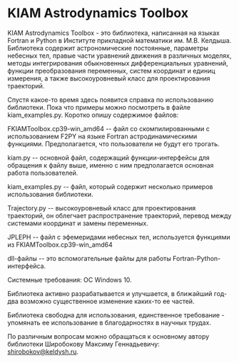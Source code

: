 # KIAM Astrodynamics Toolbox

KIAM Astrodynamics Toolbox - это библиотека, написанная на языках Fortran и Python в Институте прикладной математики им. М.В. Келдыша.
Библиотека содержит астрономические постоянные, параметры небесных тел, правые части уравнений движения в различных моделях, методы интегрирования обыкновенных дифференциальных уравнений, функции преобразования переменных, систем координат и единиц измерения, а также высокоуровневый класс для проектирования траекторий.

Спустя какое-то время здесь появится справка по использованию библиотеки. Пока что примеры можно посмотреть в файле kiam_examples.py.
Коротко опишу содержимое файлов:

FKIAMToolbox.cp39-win_amd64 -- файл со скомпилированными с использованием F2PY на языке Fortran астродинамическими функциями. Предполагается, что пользователи не будут его трогать.

kiam.py -- основной файл, содержащий функции-интерфейсы для обращения к файлу выше, именно с ним предполагается основная работа пользователей.

kiam_examples.py -- файл, который содержит несколько примеров использования библиотеки.

Trajectory.py -- высокоуровневый класс для проектирования траекторий, он облегчает распространение траекторий, перевод между системами координат и замены переменных.

JPLEPH -- файл с эфемеридами небесных тел, используется функциями из FKIAMToolbox.cp39-win_amd64

dll-файлы -- это вспомогательные файлы для работы Fortran-Python-интерфейса.

Системные требования: ОС Windows 10.

Библиотека активно разрабатывается и улучшается, в ближайший год-два возможно существенное изменение каких-то ее частей.

Библиотека свободна для использования, единственное требование - упомянать ее использование в благодарностях в научных трудах.

По различным вопросам можно обращаться к основному автору библиотеки Широбокову Максиму Геннадьевичу: shirobokov@keldysh.ru.
